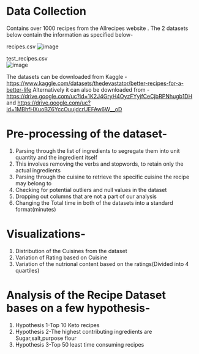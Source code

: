 # Data Collection
Contains over 1000 recipes from the Allrecipes website . The 2 datasets below contain the information as specified below-

recipes.csv
![image](https://user-images.githubusercontent.com/55248640/209846004-f9bbe912-26da-4853-a280-b489d55529d0.png)

test_recipes.csv	
![image](https://user-images.githubusercontent.com/55248640/209846117-33da7177-b7e6-4e7e-ae61-f29176489be2.png)

The datasets can be downloaded from Kaggle - https://www.kaggle.com/datasets/thedevastator/better-recipes-for-a-better-life
Alternatively it can also be downloaded from - https://drive.google.com/uc?id=1K2J4GryH4OyzFYyjfCeCjbRPNhugb1DH and https://drive.google.com/uc?id=1MBhfHXuoBZ6YccOuujdcrUEFAw6W__oD

# Pre-processing of the dataset-

1. Parsing through the list of ingredients to segregate them into unit quantity and the ingredient itself
2. This involves removing the verbs and stopwords, to retain only the actual ingredients
3. Parsing through the cuisine to retrieve the specific cuisine the recipe may belong to
4. Checking for potential outliers and null values in the dataset
5. Dropping out columns that are not a part of our analysis
6. Changing the Total time in both of the datasets into a standard format(minutes)

# Visualizations-

1. Distribution of the Cuisines from the dataset
2. Variation of Rating based on Cuisine
3. Variation of the nutrional content based on the ratings(Divided into 4 quartiles)

# Analysis of the Recipe Dataset bases on a few hypothesis-

1. Hypothesis 1-Top 10 Keto recipes
2. Hypothesis 2-The highest contributing ingredients are Sugar,salt,purpose flour
3. Hypothesis 3-Top 50 least time consuming recipes


